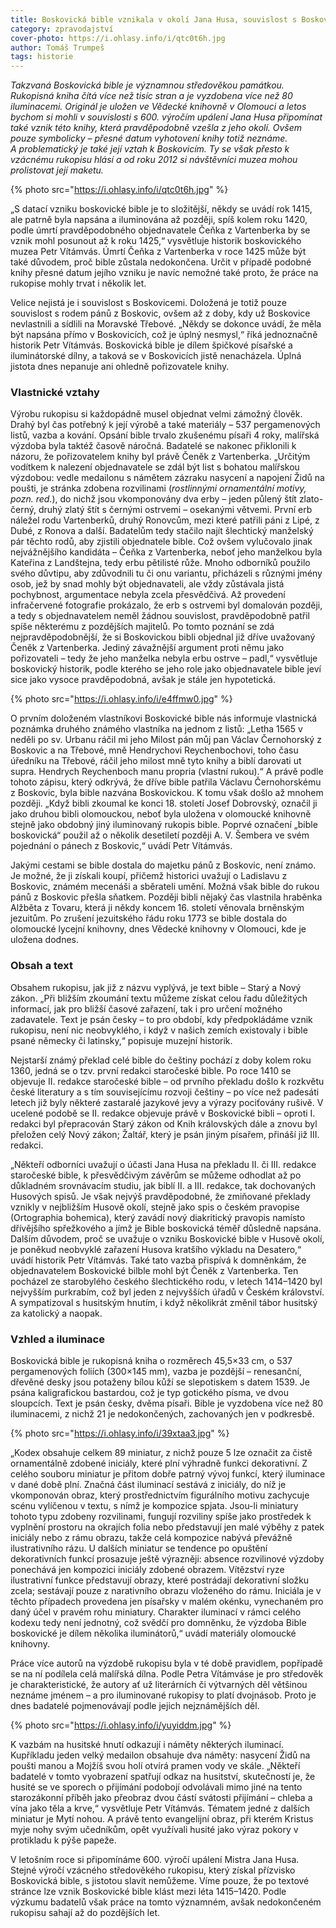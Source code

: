 ```yaml
---
title: Boskovická bible vznikala v okolí Jana Husa, souvislost s Boskovicemi je však nejistá
category: zpravodajství
cover-photo: https://i.ohlasy.info/i/qtc0t6h.jpg
author: Tomáš Trumpeš
tags: historie
---
```


*Takzvaná Boskovická bible je významnou středověkou památkou. Rukopisná kniha čítá více než tisíc stran a je vyzdobena více než 80 iluminacemi. Originál je uložen ve Vědecké knihovně v Olomouci a letos bychom si mohli v souvislosti s 600. výročím upálení Jana Husa připomínat také vznik této knihy, která pravděpodobně vzešla z jeho okolí. Ovšem pouze symbolicky – přesné datum vyhotovení knihy totiž neznáme. A problematický je také její vztah k Boskovicím. Ty se však přesto k vzácnému rukopisu hlásí a od roku 2012 si návštěvníci muzea mohou prolistovat její maketu.*

{% photo src="https://i.ohlasy.info/i/qtc0t6h.jpg" %}

„S datací vzniku boskovické bible je to složitější, někdy se uvádí rok 1415, ale patrně byla napsána a iluminována až později, spíš kolem roku 1420, podle úmrtí pravděpodobného objednavatele Čeňka z Vartenberka by se vznik mohl posunout až k roku 1425,“ vysvětluje historik boskovického muzea Petr Vítámvás.  Úmrtí Čeňka z Vartenberka v roce 1425 může být také důvodem, proč bible zůstala nedokončena. Určit v případě podobné knihy přesné datum jejího vzniku je navíc nemožné také proto, že práce na rukopise mohly trvat i několik let.

Velice nejistá je i souvislost s Boskovicemi. Doložená je totiž pouze souvislost s rodem pánů z Boskovic, ovšem až z doby, kdy už Boskovice nevlastnili a sídlili na Moravské Třebové. „Někdy se dokonce uvádí, že měla být napsána přímo v Boskovicích, což je úplný nesmysl,“ říká jednoznačně historik Petr Vítámvás. Boskovická bible je dílem špičkové písařské a iluminátorské dílny, a taková se v Boskovicích jistě nenacházela. Úplná jistota dnes nepanuje ani ohledně pořizovatele knihy.

### Vlastnické vztahy

Výrobu rukopisu si každopádně musel objednat velmi zámožný člověk. Drahý byl čas potřebný k její výrobě a také materiály – 537 pergamenových listů, vazba a kování. Opsání bible trvalo zkušenému písaři 4 roky, malířská výzdoba byla taktéž časově náročná. Badatelé se nakonec přiklonili k názoru, že pořizovatelem knihy byl právě Čeněk z Vartenberka. „Určitým vodítkem k nalezení objednavatele se zdál být list s bohatou malířskou výzdobou: vedle medailonu s námětem zázraku nasycení a napojení Židů na poušti, je stránka zdobena rozvilinami (*rostlinnými ornamentální motivy, pozn. red.*), do nichž jsou vkomponovány dva erby – jeden půlený štít zlato-černý, druhý zlatý štít s černými ostrvemi – osekanými větvemi. První erb náležel rodu Vartenberků, druhý Ronovcům, mezi které patřili páni z Lipé, z Dubé, z Ronova a další. Badatelům tedy stačilo najít šlechtický manželský pár těchto rodů, aby zjistili objednatele bible. Což ovšem vylučovalo jinak nejvážnějšího kandidáta – Čeňka z Vartenberka, neboť jeho manželkou byla Kateřina z Landštejna, tedy erbu pětilisté růže. Mnoho odborníků použilo svého důvtipu, aby zdůvodnili tu či onu variantu, přicházeli s různými jmény osob, jež by snad mohly být objednavateli, ale vždy zůstávala jistá pochybnost, argumentace nebyla zcela přesvědčivá. Až provedení infračervené fotografie prokázalo, že erb s ostrvemi byl domalován později, a tedy s objednavatelem neměl žádnou souvislost, pravděpodobně patřil spíše některému z pozdějších majitelů. Po tomto poznání se zdá nejpravděpodobnější, že si Boskovickou bibli objednal již dříve uvažovaný Čeněk z Vartenberka. Jediný závažnější argument proti němu jako pořizovateli – tedy že jeho manželka nebyla erbu ostrve – padl,“ vysvětluje boskovický historik, podle kterého se jeho role jako objednavatele bible jeví sice jako vysoce pravděpodobná, avšak je stále jen hypotetická.

{% photo src="https://i.ohlasy.info/i/e4ffmw0.jpg" %}

O prvním doloženém vlastníkovi Boskovické bible nás informuje vlastnická poznámka druhého známého vlastníka na jednom z listů: „Letha 1565 v neděli po sv. Urbanu ráčil mi jeho Milost pán můj pan Václav Černohorský z Boskovic a na Třebové, mně Hendrychovi Reychenbochovi, toho času úředníku na Třebové, ráčil jeho milost mně tyto knihy a biblí darovati ut supra. Hendrych Reychenboch manu propria (vlastní rukou).“ A právě podle tohoto zápisu, který odkrývá, že dříve bible patřila Václavu Černohorskému z Boskovic, byla bible nazvána Boskovickou. K tomu však došlo až mnohem později. „Když bibli zkoumal ke konci 18. století Josef Dobrovský, označil ji jako druhou bibli olomouckou, neboť byla uložena v olomoucké knihovně stejně jako obdobný jiný iluminovaný rukopis bible. Poprvé označení „bible boskovická“ použil až o několik desetiletí později A. V. Šembera ve svém pojednání o pánech z Boskovic,“ uvádí Petr Vítámvás.

Jakými cestami se bible dostala do majetku pánů z Boskovic, není známo. Je možné, že ji získali koupí, přičemž historici uvažují o Ladislavu z Boskovic, známém mecenáši a sběrateli umění. Možná však bible do rukou pánů z Boskovic přešla sňatkem. Později bibli nějaký čas vlastnila hraběnka Alžběta z Tovaru, která ji někdy koncem 16. století věnovala brněnským jezuitům. Po zrušení jezuitského řádu roku 1773 se bible dostala do olomoucké lycejní knihovny, dnes Vědecké knihovny v Olomouci, kde je uložena dodnes.

### Obsah a text

Obsahem rukopisu, jak již z názvu vyplývá, je text bible – Starý a Nový zákon. „Při bližším zkoumání textu můžeme získat celou řadu důležitých informací, jak pro bližší časové zařazení, tak i pro určení možného zadavatele. Text je psán česky – to pro období, kdy předpokládáme vznik rukopisu, není nic neobvyklého, i když v našich zemích existovaly i bible psané německy či latinsky,“ popisuje muzejní historik.

Nejstarší známý překlad celé bible do češtiny pochází z doby kolem roku 1360, jedná se o tzv. první redakci staročeské bible. Po roce 1410 se objevuje II. redakce staročeské bible – od prvního překladu došlo k rozkvětu české literatury a s tím souvisejícímu rozvoji češtiny – po více než padesáti letech již byly některé zastaralé jazykové jevy a výrazy pociťovány rušivě. V ucelené podobě se II. redakce objevuje právě v Boskovické bibli  – oproti I. redakci byl přepracován Starý zákon od Knih královských dále a znovu byl přeložen celý Nový zákon; Žaltář, který je psán jiným písařem, přináší již III. redakci.

„Někteří odborníci uvažují o účasti Jana Husa na překladu II. či III. redakce staročeské bible, k přesvědčivým závěrům se můžeme odhodlat až po důkladném srovnávacím studiu, jak biblí II. a III. redakce, tak dochovaných Husových spisů. Je však nejvýš pravděpodobné, že zmiňované překlady vznikly v nejbližším Husově okolí, stejně jako spis o českém pravopise (Ortographia bohemica), který zavádí nový diakritický pravopis namísto dřívějšího spřežkového a jímž je Bible boskovická téměř důsledně napsána. Dalším důvodem, proč se uvažuje o vzniku Boskovické bible v Husově okolí, je poněkud neobvyklé zařazení Husova kratšího výkladu na Desatero,“ uvádí historik Petr Vítámvás. Také tato vazba přispívá k domněnkám, že objednavatelem Boskovické bilble mohl být Čeněk z Vartenberka. Ten pocházel ze starobylého českého šlechtického rodu, v letech 1414–1420 byl nejvyšším purkrabím, což byl jeden z nejvyšších úřadů v Českém království. A sympatizoval s husitským hnutím, i když několikrát změnil tábor husitský za katolický a naopak.

### Vzhled a iluminace

Boskovická bible je rukopisná kniha o rozměrech 45,5×33 cm, o 537 pergamenových foliích (300×145 mm), vazba je pozdější – renesanční, dřevěné desky jsou potaženy bílou kůží se slepotiskem s datem 1539. Je psána kaligrafickou bastardou, což je typ gotického písma, ve dvou sloupcích. Text je psán česky, dvěma písaři. Bible je vyzdobena více než 80 iluminacemi, z nichž 21 je nedokončených, zachovaných jen v podkresbě.

{% photo src="https://i.ohlasy.info/i/39xtaa3.jpg" %}

„Kodex obsahuje celkem 89 miniatur, z nichž pouze 5 lze označit za čistě ornamentálně zdobené iniciály, které plní výhradně funkci dekorativní. Z celého souboru miniatur je přitom dobře patrný vývoj funkcí, který iluminace v dané době plní. Značná část iluminací sestává z iniciály, do níž je vkomponován obraz, který prostřednictvím figurálního motivu zachycuje scénu vylíčenou v textu, s nímž je kompozice spjata. Jsou-li miniatury tohoto typu zdobeny rozvilinami, fungují rozviliny spíše jako prostředek k vyplnění prostoru na okrajích folia nebo představují jen malé výběhy z patek iniciály nebo z rámu obrazu, takže celá kompozice nabývá převážně ilustrativního rázu. U dalších miniatur se tendence po opuštění dekorativních funkcí prosazuje ještě výrazněji: absence rozvilinové výzdoby ponechává jen kompozici iniciály zdobené obrazem. Vítězství ryze ilustrativní funkce představují obrazy, které postrádají dekorativní složku zcela; sestávají pouze z narativního obrazu vloženého do rámu. Iniciála je v těchto případech provedena jen písařsky v malém okénku, vynechaném pro daný účel v pravém rohu miniatury. Charakter iluminací v rámci celého kodexu tedy není jednotný, což svědčí pro domněnku, že výzdoba Bible boskovické je dílem několika iluminátorů,“ uvádí materiály olomoucké knihovny.

Práce více autorů na výzdobě rukopisu byla v té době pravidlem, popřípadě se na ní podílela celá malířská dílna. Podle Petra Vítámváse je pro středověk je charakteristické, že autory ať už literárních či výtvarných děl většinou neznáme jménem – a pro iluminované rukopisy to platí dvojnásob. Proto je dnes badatelé pojmenovávají podle jejich nejznámějších děl. 

{% photo src="https://i.ohlasy.info/i/yuyiddm.jpg" %}

K vazbám na husitské hnutí odkazují i náměty některých iluminací. Kupříkladu jeden velký medailon obsahuje dva náměty: nasycení Židů na poušti manou a Mojžíš svou holí otvírá pramen vody ve skále. „Někteří badatelé v tomto vyobrazení spatřují odkaz na husitství, skutečností je, že husité se ve sporech o přijímání podobojí odvolávali mimo jiné na tento starozákonní příběh jako přeobraz dvou částí svátosti přijímání – chleba a vína jako těla a krve,“ vysvětluje Petr Vítámvás. Tématem jedné z dalších miniatur je Mytí nohou. A právě tento evangelijní obraz, při kterém Kristus myje nohy svým učedníkům, opět využívali husité jako výraz pokory v protikladu k pýše papeže. 

V letošním roce si připomínáme 600. výročí upálení Mistra Jana Husa. Stejné výročí vzácného středověkého rukopisu, který získal přízvisko Boskovická bible, s jistotou slavit nemůžeme. Víme pouze, že po textové stránce lze vznik Boskovické bible klást mezi léta 1415–1420. Podle výzkumu badatelů však práce na tomto významném, avšak nedokončeném rukopisu sahají až do pozdějších let.


